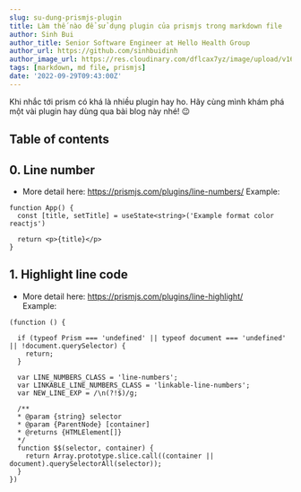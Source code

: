 ```yaml
---
slug: su-dung-prismjs-plugin
title: Làm thế nào để sử dụng plugin của prismjs trong markdown file
author: Sinh Bui
author_title: Senior Software Engineer at Hello Health Group
author_url: https://github.com/sinhbuidinh
author_image_url: https://res.cloudinary.com/dflcax7yz/image/upload/v1664337503/Portfolio_SINH/ava_circle_sc8pfc.png
tags: [markdown, md file, prismjs]
date: '2022-09-29T09:43:00Z'
---
```


Khi nhắc tới prism có khá là nhiều plugin hay ho. Hãy cùng mình khám phá một vài plugin hay dùng qua bài blog này nhé! 😉

<!-- truncate-->

## Table of contents

## 0. Line number
- More detail here: https://prismjs.com/plugins/line-numbers/
Example:  

```tsx[class="line-numbers"]
function App() {
  const [title, setTitle] = useState<string>('Example format color reactjs')

  return <p>{title}</p>
}
```

## 1. Highlight line code

- More detail here: https://prismjs.com/plugins/line-highlight/  
Example:

```tsx[data-line="2-5,10"]
(function () {

  if (typeof Prism === 'undefined' || typeof document === 'undefined' || !document.querySelector) {
    return;
  }

  var LINE_NUMBERS_CLASS = 'line-numbers';
  var LINKABLE_LINE_NUMBERS_CLASS = 'linkable-line-numbers';
  var NEW_LINE_EXP = /\n(?!$)/g;

  /**
  * @param {string} selector
  * @param {ParentNode} [container]
  * @returns {HTMLElement[]}
  */
  function $$(selector, container) {
    return Array.prototype.slice.call((container || document).querySelectorAll(selector));
  }
})
```
